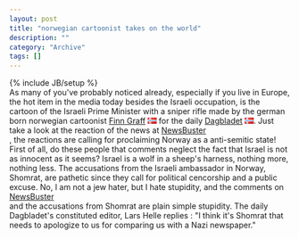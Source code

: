 ```yaml
--- 
layout: post 
title: "norwegian cartoonist takes on the world"
description: ""
category: "Archive"
tags: []
---
```

{% include JB/setup %}  
As many of you've probably noticed already, especially if you live in Europe, the hot item in the media today besides the Israeli occupation, is the cartoon of the Israeli Prime Minister with a sniper rifle made by the german born norwegian cartoonist <a href="http://no.wikipedia.org/wiki/Finn_Graff">Finn Graff</a> <img src="/assets/img/flag/bv.png" alt="no flag"/> for the daily <a href="http://www.dagbladet.no">Dagbladet</a> <img src="/assets/img/flag/bv.png" alt="no flag"/>.
Just take a look at the reaction of the news at <a href="http://newsbusters.org/node/6604">NewsBuster</a> <br/>, the reactions are calling for proclaiming Norway as a anti-semitic state! First of all, do these people that comments neglect the fact that Israel is not as innocent as it seems? Israel is a wolf in a sheep's harness, nothing more, nothing less. The accusations from the Israeli ambassador in Norway, Shomrat, are pathetic since they call for political cencorship and a public excuse.
No, I am not a jew hater, but I hate stupidity, and the comments on <a href="http://newsbusters.org/node/6604">NewsBuster</a> <br/> and the accusations from Shomrat are plain simple stupidity.
The daily Dagbladet's constituted editor, Lars Helle replies : "I think it's Shomrat that needs to apologize to us for comparing us with a Nazi newspaper."

